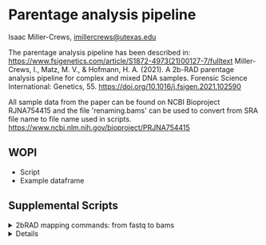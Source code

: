 # Parentage analysis pipeline

Isaac Miller-Crews, imillercrews@utexas.edu

The parentage analysis pipeline has been described in: https://www.fsigenetics.com/article/S1872-4973(21)00127-7/fulltext
Miller-Crews, I., Matz, M. V., & Hofmann, H. A. (2021). A 2b-RAD parentage analysis pipeline for complex and mixed DNA samples. Forensic Science International: Genetics, 55. https://doi.org/10.1016/j.fsigen.2021.102590

All sample data from the paper can be found on NCBI Bioproject RJNA754415 and the file 'renaming.bams' can be used to convert from SRA file name to file name used in scripts.
https://www.ncbi.nlm.nih.gov/bioproject/PRJNA754415

## WOPI

* Script
* Example dataframe

## Supplemental Scripts

<details>
           <summary> 2bRAD mapping commands: from fastq to bams </summary>
           <p>Using command line script 'Bams_2bRAD_ParentageAnalysis.txt' goes from 2bRAD sequencing data as fastq files to output bams, with either a reference or reference-free de novo approach.  </p>
         </details>
         
<details>

<details>
           <summary> ANGSD commands: from bams to genotype probabilities and IBS matrix </summary>
           <p>Using command line script 'ANGSD_2bRAD_ParentageAnalysis.txt' goes from bam files to output genotype probabilities and IBS matrix using ANGSD.  </p>
         </details>
         
<details>
           <summary> Converting genotype liklihood file for use with WPOI </summary>
           <p>In the folder 'Filenames_2bRAD_ParentageAnalysis' are the R scripts and all files needed to generate appropriate sample files. This is mainly important for creating the 'data.geno.filter.trans.RData' from the genotype probabilities output from ANGSD in beagle file format. The first R script 'Create ID file for samples.R' is needed to create the 'bams.ind.csv' and 'bams.ind.geno.csv'. These files along with output from the ANGSD commands, 'filtered2.pos'and 'ddB.geno.likelihood.beagle', are used by the R script 'Pat geno likelihoods filtered.R' to generate the 'data.geno.filter.trans.RData' used in the WOPI example.</p>
         </details>

<details>
           <summary> IBS known triads Script </summary>
           <p>In the folder 'IBS_2bRAD_ParentageAnalysis' are the R scripts and all files, including IBS matrices, needed to generate clustered IBS matrices for known triad samples. </p>
         </details>
         
<details>
           <summary> IBS community Script </summary>
           <p>In the folder 'IBS_community_scripts' are the R scripts and all files, including IBS matrices, needed to generate clustered IBS matrices for each naturalistic community. </p>
         </details>
         
<details>
           <summary> Weighted CPI Script </summary>
           <p>An attempt at a more traditional CPI paternity test utilizing the function PaternityIndex can be found in the R scripts 'Phase 1 Tank Examples Pat geno likelihoods filtered.R' and 'Phase 2 Tank Examples Pat geno likelihoods filtered.R'</p>
         </details>      
<details>
           <summary> Heterozygosity Script </summary>
           <p>To calculate heterozygosity statistics from bam files use 'README_2bRAD_ParentageAnalysis_Heterozygosity.txt'. </p>
         </details>      
